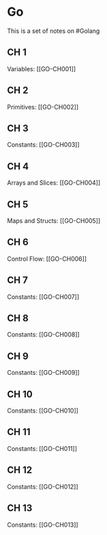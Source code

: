 # Go
This is a set of notes on #Golang
## CH 1
Variables: [[GO-CH001]]

## CH 2
Primitives: [[GO-CH002]]

## CH 3
Constants: [[GO-CH003]]

## CH 4
Arrays and Slices: [[GO-CH004]]

## CH 5
Maps and Structs: [[GO-CH005]]

## CH 6
Control Flow: [[GO-CH006]]

## CH 7
Constants: [[GO-CH007]]

## CH 8
Constants: [[GO-CH008]]

## CH 9
Constants: [[GO-CH009]]

## CH 10
Constants: [[GO-CH010]]

## CH 11
Constants: [[GO-CH011]]

## CH 12
Constants: [[GO-CH012]]

## CH 13
Constants: [[GO-CH013]]